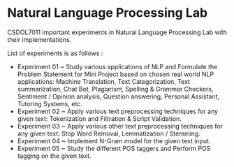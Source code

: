 # Natural Language Processing Lab
CSDOL7011 important experiments in Natural Language Processing Lab with their implementations. 

List of experiments is as follows :
- Experiment 01 ~ Study various applications of NLP and Formulate the Problem Statement for Mini Project based on chosen real world NLP applications: Machine Translation, Text Categorization, Text summarization, Chat Bot, Plagiarism, Spelling & Grammar Checkers, Sentiment / Opinion analysis, Question answering, Personal Assistant, Tutoring Systems, etc.
- Experiment 02 ~ Apply various text preprocessing techniques for any given text: Tokenization and Filtration & Script Validation.
- Experiment 03 ~ Apply various other text preprocessing techniques for any given text: Stop Word Removal, Lemmatization / Stemming.
- Experiment 04 ~ Implement N-Gram model for the given text input.
- Experiment 05 ~ Study the different POS taggers and Perform POS tagging on the given text.
